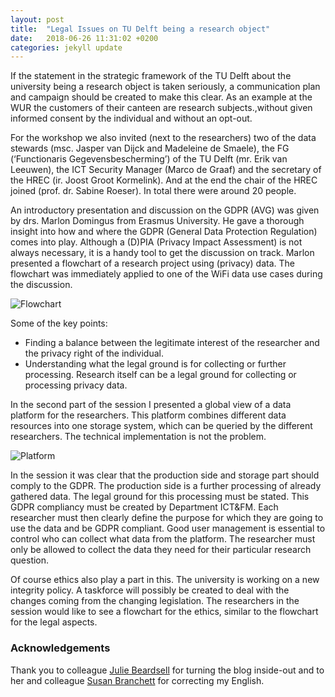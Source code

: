 ```yaml
---
layout: post
title:  "Legal Issues on TU Delft being a research object"
date:   2018-06-26 11:31:02 +0200
categories: jekyll update
---
```


If the statement in the strategic framework of the TU Delft about the university being a research object is taken seriously, a communication plan and campaign should be created to make this clear. As an example at the WUR the customers of their canteen are research subjects.,without given informed consent by the individual and without an opt-out.

For the workshop we also invited (next to the researchers) two of the data stewards (msc. Jasper van Dijck and Madeleine de Smaele), the FG (‘Functionaris Gegevensbescherming’) of the TU Delft (mr. Erik van Leeuwen), the ICT Security Manager (Marco de Graaf) and the secretary of the HREC (ir. Joost Groot Kormelink). And at the end the chair of the HREC joined (prof. dr. Sabine Roeser). In total there were around 20 people.

An introductory presentation and discussion on the GDPR (AVG) was given by drs. Marlon Domingus from Erasmus University. He gave a thorough insight into how and where the GDPR (General Data Protection Regulation) comes into play. Although a (D)PIA (Privacy Impact Assessment) is not always necessary, it is a handy tool to get the discussion on track. Marlon presented a flowchart of a research project using (privacy) data. The flowchart was immediately applied to one of the WiFi data use cases during the discussion.

![Flowchart](https://assets.digitalocean.com/articles/alligator/boo.svg "Flowchart")

Some of the key points:

- Finding a balance between the legitimate interest of the researcher and the privacy right of the individual.
- Understanding what the legal ground is for collecting or further processing. Research itself can be a legal ground for collecting or processing privacy data.

In the second part of the session I presented a global view of a data platform for the researchers. This platform combines different data resources into one storage system, which can be queried by the different researchers. The technical implementation is not the problem.

![Platform](https://assets.digitalocean.com/articles/alligator/boo.svg "Platform")

In the session it was clear that the production side and storage part should comply to the GDPR. The production side is a further processing of already gathered data. The legal ground for this processing must be stated. This GDPR compliancy must be created by Department ICT&FM. Each researcher must then clearly define the purpose for which they are going to use the data and be GDPR compliant. Good user management is essential to control who can collect what data from the platform. The researcher must only be allowed to collect the data they need for their particular research question.

Of course ethics also play a part in this. The university is working on a new integrity policy. A taskforce will possibly be created to deal with the changes coming from the changing legislation. The researchers in the session would like to see a flowchart for the ethics, similar to the flowchart for the legal aspects.

### Acknowledgements
Thank you to colleague [Julie Beardsell](https://www.tudelft.nl/staff/j.a.beardsell/) for turning the blog inside-out and to her and colleague [Susan Branchett](https://www.tudelft.nl/staff/s.e.branchett/) for correcting my English.
